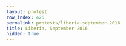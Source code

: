 ```yaml
---
layout: protest
row_index: 426
permalink: protests/liberia-september-2016
title: Liberia, September 2016
hidden: true
---
```

